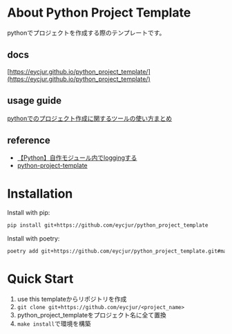 # About Python Project Template
pythonでプロジェクトを作成する際のテンプレートです。

## docs
[https://eycjur.github.io/python_project_template/](https://eycjur.github.io/python_project_template/)

## usage guide
 [pythonでのプロジェクト作成に関するツールの使い方まとめ](https://qiita.com/eycjur/items/38459af60ea6f989a068#%E5%AE%9F%E8%A1%8C-4)

## reference
- [【Python】自作モジュール内でloggingする](https://qiita.com/Esfahan/items/275b0f124369ccf8cf18)
- [python-project-template](https://github.com/rochacbruno/python-project-template)

# Installation
Install with pip:
```bash
pip install git+https://github.com/eycjur/python_project_template
```

Install with poetry:
```bash
poetry add git+https://github.com/eycjur/python_project_template.git#main
```

# Quick Start
1. use this templateからリポジトリを作成
1. `git clone git+https://github.com/eycjur/<project_name>`
1. python_project_templateをプロジェクト名に全て置換
1. `make install`で環境を構築
